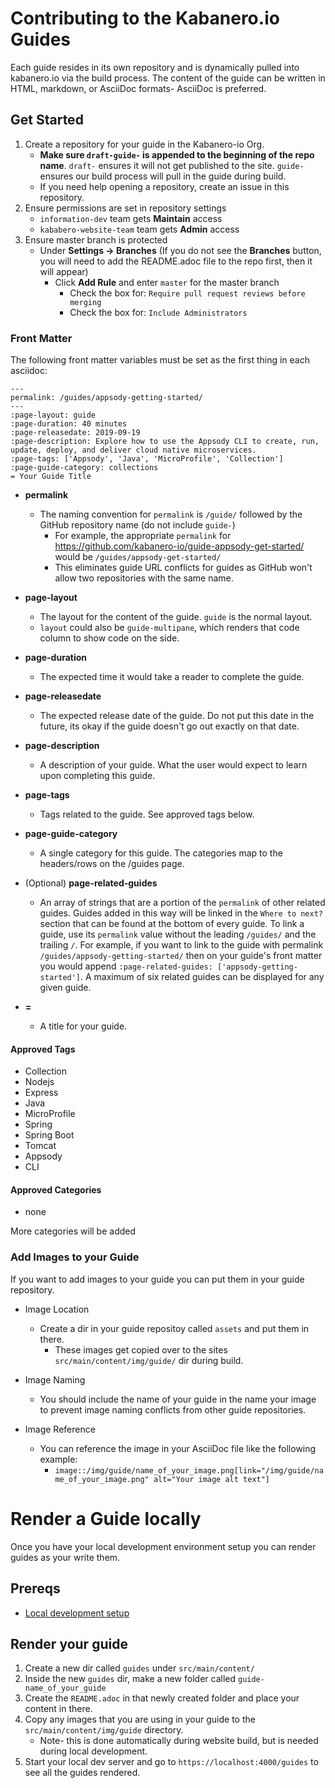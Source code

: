# Contributing to the Kabanero.io Guides
Each guide resides in its own repository and is dynamically pulled into kabanero.io via the build process. The content of the guide can be written in HTML, markdown, or AsciiDoc formats- AsciiDoc is preferred.

## Get Started

1. Create a repository for your guide in the Kabanero-io Org.
   * **Make sure `draft-guide-` is appended to the beginning of the repo name**. `draft-` ensures it will not get published to the site. `guide-` ensures our build process will pull in the guide during build.
   * If you need help opening a repository, create  an issue in this repository.
1. Ensure permissions are set in repository settings
   * `information-dev` team gets **Maintain** access
   * `kababero-website-team` team gets **Admin** access
1. Ensure master branch is protected
   * Under **Settings -> Branches** (If you do not see the **Branches** button, you will need to add the README.adoc file to the repo first, then it will appear)
      * Click **Add Rule** and enter `master` for the master branch
         * Check the box for: `Require pull request reviews before merging`
         * Check the box for:  `Include Administrators`

### Front Matter

The following front matter variables must be set as the first thing in each asciidoc:
```
---
permalink: /guides/appsody-getting-started/
---
:page-layout: guide
:page-duration: 40 minutes
:page-releasedate: 2019-09-19
:page-description: Explore how to use the Appsody CLI to create, run, update, deploy, and deliver cloud native microservices.
:page-tags: ['Appsody', 'Java', 'MicroProfile', 'Collection']
:page-guide-category: collections
= Your Guide Title
```

* **permalink**
   * The naming convention for `permalink` is `/guide/` followed by the GitHub repository name (do not include `guide-`)
      * For example, the appropriate `permalink` for https://github.com/kabanero-io/guide-appsody-get-started/ would be `/guides/appsody-get-started/`
      * This eliminates guide URL conflicts for guides as GitHub won't allow two repositories with the same name.

* **page-layout**
   * The layout for the content of the guide. `guide` is the normal layout.
   * `layout` could also be `guide-multipane`,  which renders that code column to show code on the side.
* **page-duration**
   * The expected time it would take a reader to complete the guide.
* **page-releasedate**
   * The expected release date of the guide. Do not put this date in the future, its okay if the guide doesn't go out exactly on that date.
* **page-description**
   * A description of your guide. What the user would expect to learn upon completing this guide.
* **page-tags**
   * Tags related to the guide. See approved tags below.
* **page-guide-category**
   * A single category for this guide. The categories map to the headers/rows on the /guides page.
* (Optional) **page-related-guides**
   * An array of strings that are a portion of the `permalink` of other related guides. Guides added in this way will be linked in the `Where to next?` section that can be found at the bottom of every guide. To link a guide, use its `permalink` value without the leading `/guides/` and the trailing `/`. For example, if you want to link to the guide with permalink `/guides/appsody-getting-started/` then on your guide's front matter you would append `:page-related-guides: ['appsody-getting-started']`. A maximum of six related guides can be displayed for any given guide.
* **=**
   * A title for your guide.

#### Approved Tags
* Collection
* Nodejs
* Express
* Java
* MicroProfile
* Spring
* Spring Boot
* Tomcat
* Appsody
* CLI

#### Approved Categories
* none

More categories will be added

### Add Images to your Guide

If you want to add images to your guide you can put them in your guide repository.

* Image Location
   * Create a dir in your guide repositoy called `assets` and put them in there.
      * These images get copied over to the sites `src/main/content/img/guide/` dir during build.

* Image Naming
   * You should include the name of your guide in the name your image to prevent image naming conflicts from other guide repositories.

* Image Reference
   * You can reference the image in your AsciiDoc file like the following example:
      * `image::/img/guide/name_of_your_image.png[link="/img/guide/name_of_your_image.png" alt="Your image alt text"]`

# Render a Guide locally

Once you have your local development environment setup you can render guides as your write them.

## Prereqs
* [Local development setup](https://github.com/kabanero-io/kabanero-website/blob/master/CONTRIBUTING.md#local-development-setup)

## Render your guide

1. Create a new dir called `guides` under `src/main/content/`
1. Inside the new `guides` dir, make a new folder called `guide-name_of_your_guide`
1. Create the `README.adoc` in that newly created folder and place your content in there.
1. Copy any images that you are using in your guide to the `src/main/content/img/guide` directory.
   * Note- this is done automatically during website build, but is needed during local development.
1. Start your local dev server and go to `https://localhost:4000/guides` to see all the guides rendered.

